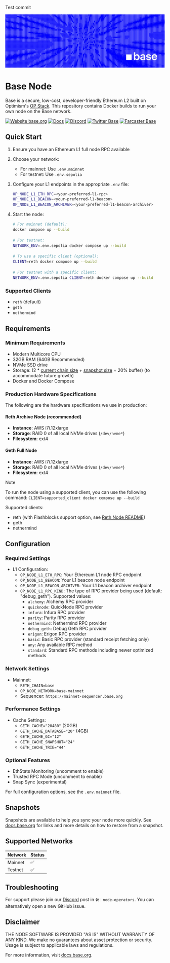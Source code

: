 Test commit

![Base](logo.webp)

# Base Node

Base is a secure, low-cost, developer-friendly Ethereum L2 built on Optimism's [OP Stack](https://docs.optimism.io/). This repository contains Docker builds to run your own node on the Base network.

[![Website base.org](https://img.shields.io/website-up-down-green-red/https/base.org.svg)](https://base.org)
[![Docs](https://img.shields.io/badge/docs-up-green)](https://docs.base.org/)
[![Discord](https://img.shields.io/discord/1067165013397213286?label=discord)](https://base.org/discord)
[![Twitter Base](https://img.shields.io/twitter/follow/Base?style=social)](https://x.com/Base)
[![Farcaster Base](https://img.shields.io/badge/Farcaster_Base-3d8fcc)](https://farcaster.xyz/base)

## Quick Start

1. Ensure you have an Ethereum L1 full node RPC available
2. Choose your network:
   - For mainnet: Use `.env.mainnet`
   - For testnet: Use `.env.sepolia`
3. Configure your L1 endpoints in the appropriate `.env` file:
   ```bash
   OP_NODE_L1_ETH_RPC=<your-preferred-l1-rpc>
   OP_NODE_L1_BEACON=<your-preferred-l1-beacon>
   OP_NODE_L1_BEACON_ARCHIVER=<your-preferred-l1-beacon-archiver>
   ```
4. Start the node:

   ```bash
   # For mainnet (default):
   docker compose up --build

   # For testnet:
   NETWORK_ENV=.env.sepolia docker compose up --build

   # To use a specific client (optional):
   CLIENT=reth docker compose up --build

   # For testnet with a specific client:
   NETWORK_ENV=.env.sepolia CLIENT=reth docker compose up --build
   ```

### Supported Clients

- `reth` (default)
- `geth`
- `nethermind`

## Requirements

### Minimum Requirements

- Modern Multicore CPU
- 32GB RAM (64GB Recommended)
- NVMe SSD drive
- Storage: (2 \* [current chain size](https://base.org/stats) + [snapshot size](https://basechaindata.vercel.app) + 20% buffer) (to accommodate future growth)
- Docker and Docker Compose

### Production Hardware Specifications

The following are the hardware specifications we use in production:

#### Reth Archive Node (recommended)

- **Instance**: AWS i7i.12xlarge
- **Storage**: RAID 0 of all local NVMe drives (`/dev/nvme*`)
- **Filesystem**: ext4

#### Geth Full Node

- **Instance**: AWS i7i.12xlarge
- **Storage**: RAID 0 of all local NVMe drives (`/dev/nvme*`)
- **Filesystem**: ext4

> [!NOTE]
To run the node using a supported client, you can use the following command:
`CLIENT=supported_client docker compose up --build`
 
Supported clients:
 - reth (with Flashblocks support option, see [Reth Node README](./reth/README.md))
 - geth
 - nethermind

## Configuration

### Required Settings

- L1 Configuration:
  - `OP_NODE_L1_ETH_RPC`: Your Ethereum L1 node RPC endpoint
  - `OP_NODE_L1_BEACON`: Your L1 beacon node endpoint
  - `OP_NODE_L1_BEACON_ARCHIVER`: Your L1 beacon archiver endpoint
  - `OP_NODE_L1_RPC_KIND`: The type of RPC provider being used (default: "debug_geth"). Supported values:
    - `alchemy`: Alchemy RPC provider
    - `quicknode`: QuickNode RPC provider
    - `infura`: Infura RPC provider
    - `parity`: Parity RPC provider
    - `nethermind`: Nethermind RPC provider
    - `debug_geth`: Debug Geth RPC provider
    - `erigon`: Erigon RPC provider
    - `basic`: Basic RPC provider (standard receipt fetching only)
    - `any`: Any available RPC method
    - `standard`: Standard RPC methods including newer optimized methods

### Network Settings

- Mainnet:
  - `RETH_CHAIN=base`
  - `OP_NODE_NETWORK=base-mainnet`
  - Sequencer: `https://mainnet-sequencer.base.org`

### Performance Settings

- Cache Settings:
  - `GETH_CACHE="20480"` (20GB)
  - `GETH_CACHE_DATABASE="20"` (4GB)
  - `GETH_CACHE_GC="12"`
  - `GETH_CACHE_SNAPSHOT="24"`
  - `GETH_CACHE_TRIE="44"`

### Optional Features

- EthStats Monitoring (uncomment to enable)
- Trusted RPC Mode (uncomment to enable)
- Snap Sync (experimental)

For full configuration options, see the `.env.mainnet` file.

## Snapshots

Snapshots are available to help you sync your node more quickly. See [docs.base.org](https://docs.base.org/chain/run-a-base-node#snapshots) for links and more details on how to restore from a snapshot.

## Supported Networks

| Network | Status |
| ------- | ------ |
| Mainnet | ✅     |
| Testnet | ✅     |

## Troubleshooting

For support please join our [Discord](https://discord.gg/buildonbase) post in `🛠｜node-operators`. You can alternatively open a new GitHub issue.

## Disclaimer

THE NODE SOFTWARE IS PROVIDED "AS IS" WITHOUT WARRANTY OF ANY KIND. We make no guarantees about asset protection or security. Usage is subject to applicable laws and regulations.

For more information, visit [docs.base.org](https://docs.base.org/).
